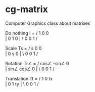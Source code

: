 # cg-matrix
Computer Graphics class about matrixes

Do nothing I = 
/ 1 0 0 \
| 0 1 0 |
\ 0 0 1 /

Scale Ts = 
/ s 0 0 \
| 0 s 0  |
\ 0 0 1 /

Rotation Tr∠ = 
/ cos∠ -sin∠ 0 \
| sin∠ cos∠ 0   |
\ 0     0    1  /

Translation Tt = 
/ 1 0 tx \
| 0 1 ty |
\ 0 0 1 /
